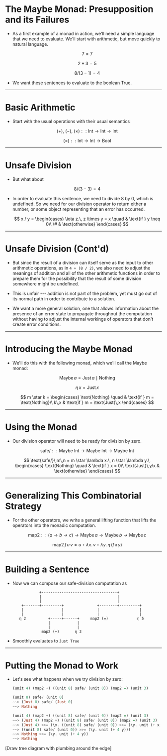 # The Maybe Monad: Presupposition and its Failures

* As a first example of a monad in action, we'll need a simple language that we
  need to evaluate.  We'll start with arithmetic, but move quickly to natural
  language.

  $$7 = 7$$

  $$2 + 3 = 5$$

  $$8 / (3 - 1) = 4$$

* We want these sentences to evaluate to the boolean True.


---


# Basic Arithmetic

* Start with the usual operations with their usual semantics

  $$(+),\ (-),\ (\times) :: \text{Int} \to \text{Int} \to \text{Int}$$

  $$(=) :: \text{Int} \to \text{Int} \to \text{Bool}$$


---


# Unsafe Division

* But what about

  $$8 / (3 - 3) = 4$$

* In order to evaluate this sentence, we need to divide 8 by 0, which is
  undefined.  So we need for our division operator to return either a number,
  or some object representing that an error has occurred.

  $$
  x / y =
  \begin{cases}
    \iota z.\, z \times y = x \quad & \text{if } y \neq 0\\
    \#                         & \text{otherwise}
  \end{cases}
  $$


---


# Unsafe Division (Cont'd)

* But since the result of a division can itself serve as the input to other
  arithmetic operations, as in `4 + (8 / 2)`, we also need to adjust the
  meanings of addition and all of the other arithmetic functions in order to
  prepare them for the possibility that the result of some division somewhere
  might be undefined.
 
* This is unfair --- addition is not part of the problem, yet
  must go out of its normal path in order to contribute to a solution.

* We want a more general solution, one that allows information about the
  presence of an error state to propagate throughout the computation without
  having to adjust the internal workings of operators that don't create error
  conditions.



---


# Introducing the Maybe Monad

* We'll do this with the following monad, which we'll call the Maybe monad:

  $$\text{Maybe}\, a = \text{Just}\, a \mid \text{Nothing}$$

  $$\eta\, x = \text{Just}\,x$$

  $$
  m \star k = 
  \begin{cases}
    \text{Nothing} \quad & \text{if } m = \text{Nothing}\\
    k\,x                 & \text{if } m = \text{Just}\,x
  \end{cases}
  $$

---


# Using the Monad

* Our division operator will need to be ready for division by zero. 

  $$
  \text{safe/} :: \text{Maybe Int} \to \text{Maybe Int} \to \text{Maybe Int}
  $$

  $$
  \text{safe/}\,m\,n =
  m \star \lambda x.\, n \star \lambda y.\,
  \begin{cases}
    \text{Nothing} \quad     & \text{if } x = 0\\
    \text{Just}\,y/x & \text{otherwise}
  \end{cases}
  $$

---


# Generalizing This Combinatorial Strategy

* For the other operators, we write a general lifting function that lifts the
  operators into the monadic computation.

  $$
  \text{map2} ::
  (a \to b \to c) \to \text{Maybe}\,a \to \text{Maybe}\,b \to \text{Maybe}\,c
  $$

  $$
  \text{map2}\,f\,u\,v =
  u \star \lambda x.\, v \star \lambda y.\, \eta\,(f\,x\,y)
  $$


---


# Building a Sentence

* Now we can compose our safe-division computation as

                  +----------------------------------+               
                  |                                  |               
                  |                                  |               
          +-------+---------+               +--------+---------+   
          |                 |               |                  |   
          |                 |               |                  |   
         η 2          +-----+------+     map2 (=)             η 5   
                      |            |
                      |            |
                   map2 (+)       η 3  
                                                                  

* Smoothly evaluates to `Just True`


---


# Putting the Monad to Work

* Let's see what happens when we try division by zero:

    ```haskell
    (unit 4) (map2 +) ((unit 8) safe/ (unit 0)) (map2 =) (unit 3)

    (unit 8) safe/ (unit 0)
    ~~> (Just 8) safe/ (Just 0)
    ~~> Nothing

    (unit 4) (map2 +) ((unit 8) safe/ (unit 0)) (map2 =) (unit 3)
    ~~> (Just 4) (map2 +) ((unit 8) safe/ (unit 0)) (map2 =) (unit 3)
    ~~> (Just 4) >>= (\x. ((unit 8) safe/ (unit 0)) >>= (\y. unit (+ x y)))
    ~~> ((unit 8) safe/ (unit 0)) >>= (\y. unit (+ 4 y)))
    ~~> Nothing >>= (\y. unit (+ 4 y))
    ~~> Nothing                         
    ```

[Draw tree diagram with plumbing around the edge]
